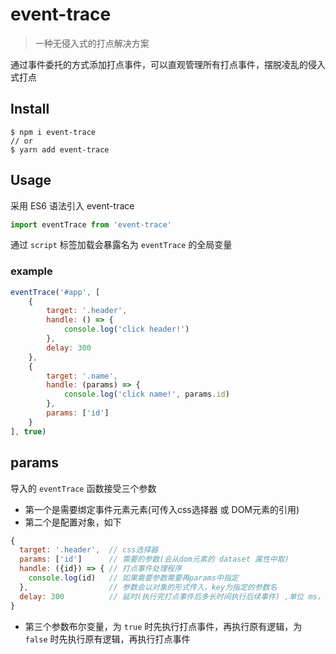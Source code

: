 # event-trace

> 一种无侵入式的打点解决方案

通过事件委托的方式添加打点事件，可以直观管理所有打点事件，摆脱凌乱的侵入式打点

## Install

```shell
$ npm i event-trace
// or
$ yarn add event-trace
```

## Usage

采用 ES6 语法引入 event-trace

```js
import eventTrace from 'event-trace'
```

通过 `script` 标签加载会暴露名为 `eventTrace` 的全局变量

### example

```js
eventTrace('#app', [
    {
        target: '.header',
        handle: () => {
            console.log('click header!')
        },
        delay: 300
    },
    {
        target: '.name',
        handle: (params) => {
            console.log('click name!', params.id)
        },
        params: ['id']
    }
], true)
```

## params

导入的 `eventTrace` 函数接受三个参数

* 第一个是需要绑定事件元素元素(可传入css选择器 或 DOM元素的引用)
* 第二个是配置对象，如下

```js
{
  target: '.header',  // css选择器
  params: ['id']      // 需要的参数(会从dom元素的 dataset 属性中取)
  handle: ({id}) => { // 打点事件处理程序
    console.log(id)   // 如果需要参数需要再params中指定
  },                  // 参数会以对象的形式传入，key为指定的参数名
  delay: 300          // 延时(执行完打点事件后多长时间执行后续事件) ,单位 ms，只在第三个参数为 true 时有效
}
```

* 第三个参数布尔变量，为 `true` 时先执行打点事件，再执行原有逻辑，为 `false` 时先执行原有逻辑，再执行打点事件